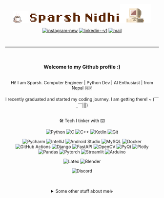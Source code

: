 <div align="center">
<img src="./assets/coffee_padded.gif" alt="Coffee" width="10%"/>
<img src="./assets/name.png" alt="Sparsh Nidhi" width="58%"/>
<img src="./assets/retro-pc-brown.gif" alt="Retro Pc" width="20%"/>
</div>

<div align="center">
    <p>
      <a href="https://www.instagram.com/high_on_caffiene"><img width="18" height="18" src="https://img.icons8.com/461212/material-rounded/18/instagram-new.png" alt="instagram-new"/></a>
      <a href="https://www.linkedin.com/in/sparsh-nidhi-74381915a "><img width="18" height="18" src="https://img.icons8.com/461212/material-rounded/18/linkedin--v1.png" alt="linkedin--v1"/></a>
      <a href="mailto:sparsh123nidhi@gmail.com"><img width="18" height="18" src="https://img.icons8.com/461212/material-rounded/18/mail.png" alt="mail"/></a>
    </p>
  </div>

<br>

---

<div align="center">
<br>
<h3>
Welcome to my Github profile :)
</h3>
<br>
</div>

<div align= "center">    
    Hi! I am Sparsh. Computer Engineer | Python Dev | AI Enthusiast | from Nepal 🇳🇵
  <br>
  <br>
    I recently graduated and started my coding journey. I am getting there! ~ (￣_￣|||)
  <br>
  <br>
</div>

<div align="center">

🛠️ Tech I tinker with ⌨️

<div>
  <p>
  <img src="https://img.shields.io/badge/%E2%80%8E%E2%80%8E%20-Python-5c423b?style=flat-square&logo=python&logoColor=fff0db" alt="Python">
  <img src="https://img.shields.io/badge/%E2%80%8E%E2%80%8E%20-C-5c423b?style=flat-square&logo=c&logoColor=fff0db" alt="C">
  <img src="https://img.shields.io/badge/%E2%80%8E%E2%80%8E%20-C%2B%2B-5c423b?style=flat-square&logo=c%2B%2B&logoColor=fff0db" alt="C++">
  <img src="https://img.shields.io/badge/%E2%80%8E%E2%80%8E%20-Kotlin-5c423b?style=flat-square&logo=kotlin&logoColor=fff0db" alt="Kotlin">
  <img src="https://img.shields.io/badge/%E2%80%8E%E2%80%8E%20-git-5c423b?style=flat-square&logo=git&logoColor=fff0db" alt="Git">
  </p>
  
  <p>
  <img src="https://img.shields.io/badge/IDE-Pycharm-a69279?style=flat-square&logo=pycharm&logoColor=fff0db" alt="Pycharm">
  <img src="https://img.shields.io/badge/IDE-IntelliJ-a69279?style=flat-square&logo=intellijidea&logoColor=fff0db" alt="IntelliJ">
  <img src="https://img.shields.io/badge/IDE-Android%20Studio-a69279?style=flat-square&logo=androidstudio&logoColor=fff0db" alt="Android Studio">
  
  <img src="https://img.shields.io/badge/Database-MySQL-a69279?style=flat-square&logo=mysql&logoColor=fff0db" alt="MySQL">
  <img src="https://img.shields.io/badge/Tools-Docker-a69279?style=flat-square&logo=docker&logoColor=fff0db" alt="Docker">
  <img src="https://img.shields.io/badge/Tools-GitHub%20Actions-a69279?style=flat-square&logo=githubactions&logoColor=fff0db" alt="GitHub Actions">
  <img src="https://img.shields.io/badge/Library-Django-a69279?style=flat-square&logo=django&logoColor=fff0db" alt="Django">
  <img src="https://img.shields.io/badge/Library-FastAPI-a69279?style=flat-square&logo=fastapi&logoColor=fff0db" alt="FastAPI">
  <img src="https://img.shields.io/badge/Library-OpenCV-a69279?style=flat-square&logo=opencv&logoColor=fff0db" alt="OpenCV">
  <img src="https://img.shields.io/badge/Library-PyQt-a69279?style=flat-square&logo=qt&logoColor=fff0db" alt="PyQt">
  <img src="https://img.shields.io/badge/Library-Plotly-a69279?style=flat-square&logo=plotly&logoColor=fff0db" alt="Plotly">
  <img src="https://img.shields.io/badge/Library-Pandas-a69279?style=flat-square&logo=pandas&logoColor=fff0db" alt="Pandas">
  <img src="https://img.shields.io/badge/Library-Pytorch-a69279?style=flat-square&logo=pytorch&logoColor=fff0db" alt="Pytorch">
  <img src="https://img.shields.io/badge/Library-Streamlit-a69279?style=flat-square&logo=streamlit&logoColor=fff0db" alt="Streamlit">
  <img src="https://img.shields.io/badge/Hardware-Arduino-a69279?style=flat-square&logo=arduino&logoColor=fff0db" alt="Arduino">
  </p>

  <p>
  <img src="https://img.shields.io/badge/PDF-Latex-a69279?style=flat-square&logo=latex&logoColor=fff0db" alt="Latex">
  <img src="https://img.shields.io/badge/3D-Blender-a69279?style=flat-square&logo=blender&logoColor=fff0db" alt="Blender">
  </p>

  <p>
  <img src="https://img.shields.io/badge/Discord-Chocolate__Wafer%238409-F5EBDD?style=for-the-badge&logo=discord&logoColor=fff0db&labelColor=5865F2" alt="Discord">
  </p>
</div>


<br>
<br>
<details>
  <summary>Some other stuff about me☕</summary>
  <br>
<p align ="center">

![Sparsh's GitHub Stats](https://github-readme-stats.vercel.app/api?username=chocolatewafer&show_icons=true&count_private=true&include_all_commits=true&theme=transparent)
![Top Languages](https://github-readme-stats.vercel.app/api/top-langs/?username=chocolatewafer&layout=compact&theme=transparent)

</p>


<hr>

<h3> Education </h3>
<p>
<b>🎓Bachelors in Computer Engineering</b> - Kathmandu Engineering College, Ktm <br>
<b>🧪A Levels with Computer Science and Maths Major</b> - Saint Xavier's College, Ktm
</p>

<h3> Papers </h3>

<a href="https://www.nepjol.info/index.php/kjse/article/view/78343">AI Content Detection</a>

<h3> Clubs </h3>
<p> 
KEC Robotics Club <b>President</b> <i>2023-24</i><br>  
KEC Robotics Club <b>Event Manager</b> <i>2022-23</i><br>  
SXC A-Levels Society <b>Treasurer</b> <i>2017-18</i>
</p>

<h3> I am into </h3>

<a href = "https://www.instagram.com/artsybun_/">Art</a> | Guitar | <a href="https://www.instagram.com/high_on_caffiene/">Photography</a> | Basketball | Anime

Do checkout my blog: (Doesn't Exist Yet)


<div align ="center">
<br>
<img src="./assets/see_you.png">
</div>

<!--
**chocolatewafer/chocolatewafer** is a ✨ _special_ ✨ repository because its `README.md` (this file) appears on your GitHub profile.

Here are some ideas to get you started:

- 🔭 I’m currently working on ...
- 🌱 I’m currently learning ...
- 👯 I’m looking to collaborate on ...
- 🤔 I’m looking for help with ...
- 💬 Ask me about ...
- 📫 How to reach me: ...
- 😄 Pronouns: ...
- ⚡ Fun fact: ...
-->
